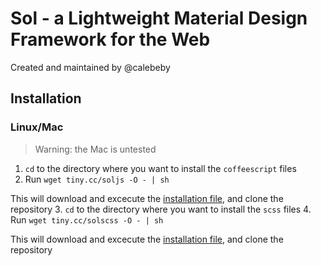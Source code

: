 Sol - a Lightweight Material Design Framework for the Web
=========================================================

Created and maintained by @calebeby

Installation
------------

### Linux/Mac
> Warning: the Mac is untested

1. `cd` to the directory where you want to install the `coffeescript` files
2. Run `wget tiny.cc/soljs -O - | sh`

  This will download and excecute the [installation file](https://raw.githubusercontent.com/calebeby/sol/master/install.sh),
  and clone the repository
3. `cd` to the directory where you want to install the `scss` files
4. Run `wget tiny.cc/solscss -O - | sh`

  This will download and excecute the [installation file](https://raw.githubusercontent.com/calebeby/sol/master/install.sh),
  and clone the repository
